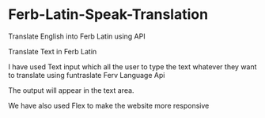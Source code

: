 # Ferb-Latin-Speak-Translation
Translate English into Ferb Latin using API


Translate Text in Ferb Latin

I have used Text input which all the user to type the text whatever they want to translate using funtraslate Ferv Language Api

The output will appear in the text area.

We have also used Flex to make the website more responsive
